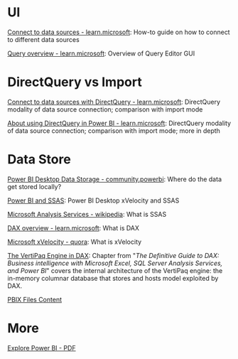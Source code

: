 # UI

[Connect to data sources - learn.microsoft](https://learn.microsoft.com/en-us/power-bi/connect-data/desktop-data-sources): How-to guide on how to connect to different data sources

[Query overview - learn.microsoft](https://learn.microsoft.com/en-us/power-bi/transform-model/desktop-query-overview): Overview of Query Editor GUI

# DirectQuery vs Import

[Connect to data sources with DirectQuery - learn.microsoft](https://learn.microsoft.com/en-us/power-bi/connect-data/desktop-use-directquery): DirectQuery modality of data source connection; comparison with import mode

[About using DirectQuery in Power BI - learn.microsoft](https://learn.microsoft.com/en-us/power-bi/connect-data/desktop-directquery-about): DirectQuery modality of data source connection; comparison with import mode; more in depth

# Data Store

[Power BI Desktop Data Storage - community.powerbi](https://community.powerbi.com/t5/Desktop/Power-BI-data-storage-In-desktop-App-and-Service/m-p/701270): Where do the data get stored locally?

[Power BI and SSAS](https://www.biinsight.com/connect-to-power-bi-desktop-model-from-excel-and-ssms/): Power BI Desktop xVelocity and SSAS

[Microsoft Analysis Services - wikipedia](https://en.wikipedia.org/wiki/Microsoft_Analysis_Services): What is SSAS

[DAX overview - learn.microsoft](https://learn.microsoft.com/en-us/dax/dax-overview): What is DAX

[Microsoft xVelocity - quora](https://www.quora.com/Business-Intelligence-What-is-Microsoft-xVelocity-Is-it-an-in-memory-layer-above-SSAS-2012-Can-it-be-a-worthy-competitor-to-Qlikview): What is xVelocity

[The VertiPaq Engine in DAX](https://www.microsoftpressstore.com/articles/article.aspx?p=2449192): Chapter from "*The Definitive Guide to DAX: Business intelligence with Microsoft Excel, SQL Server Analysis Services, and Power BI*" covers the internal architecture of the VertiPaq engine: the in-memory columnar database that stores and hosts model exploited by DAX.

[PBIX Files Content](https://www.fourmoo.com/2017/05/02/what-makes-up-a-power-bi-desktop-pbix-file/)

# More

[Explore Power BI - PDF](https://www.encorebusiness.com/wp-content/uploads/2020/11/Explore-Power-BI.pdf)